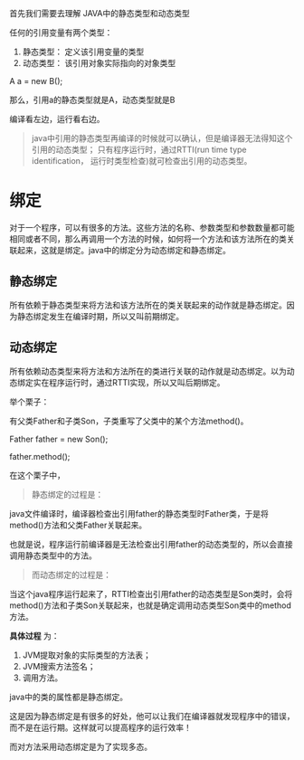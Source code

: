 首先我们需要去理解  JAVA中的静态类型和动态类型

任何的引用变量有两个类型：
1. 静态类型： 定义该引用变量的类型
2. 动态类型： 该引用对象实际指向的对象类型

A a = new B();

那么，引用a的静态类型就是A，动态类型就是B

编译看左边，运行看右边。

> java中引用的静态类型再编译的时候就可以确认，但是编译器无法得知这个引用的动态类型；
 只有程序运行时，通过RTTI(run time type identification， 运行时类型检查)就可检查出引用的动态类型。
 
 # 绑定
 
 对于一个程序，可以有很多的方法。这些方法的名称、参数类型和参数数量都可能相同或者不同，那么再调用一个方法的时候，如何将一个方法和该方法所在的类关联起来，这就是绑定。java中的绑定分为动态绑定和静态绑定。
 
 ## 静态绑定

所有依赖于静态类型来将方法和该方法所在的类关联起来的动作就是静态绑定。因为静态绑定发生在编译时期，所以又叫前期绑定。

## 动态绑定

所有依赖动态类型来将方法和方法所在的类进行关联的动作就是动态绑定。以为动态绑定实在程序运行时，通过RTTI实现，所以又叫后期绑定。


举个栗子：

有父类Father和子类Son，子类重写了父类中的某个方法method()。

Father father = new Son();

father.method();


在这个栗子中，

> 静态绑定的过程是：
> 
java文件编译时，编译器检查出引用father的静态类型时Father类，于是将method()方法和父类Father关联起来。
>
也就是说，程序运行前编译器是无法检查出引用father的动态类型的，所以会直接调用静态类型中的方法。

> 而动态绑定的过程是：
> 
当这个java程序运行起来了，RTTI检查出引用father的动态类型是Son类时，会将method()方法和子类Son关联起来，也就是确定调用动态类型Son类中的method方法。

**具体过程** 为：
1. JVM提取对象的实际类型的方法表；
2. JVM搜索方法签名；
3. 调用方法。

java中的类的属性都是静态绑定。

这是因为静态绑定是有很多的好处，他可以让我们在编译器就发现程序中的错误，而不是在运行期。这样就可以提高程序的运行效率！

而对方法采用动态绑定是为了实现多态。